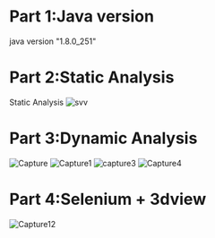 # Part 1:Java version
java version "1.8.0_251"

# Part 2:Static Analysis
Static Analysis
![svv](https://user-images.githubusercontent.com/62307765/144693821-9bacb426-40c0-4b77-ab1f-3c9f501caaaa.png)

# Part 3:Dynamic Analysis
![Capture](https://user-images.githubusercontent.com/62307765/146944143-c32d2f96-7070-4f3b-b984-6b98ae857421.PNG)
![Capture1](https://user-images.githubusercontent.com/62307765/146944156-95237fd2-3cb0-4124-b068-5e312a7ed7ce.PNG)
![capture3](https://user-images.githubusercontent.com/62307765/146944164-a4d2ae02-1694-4118-afb4-47f5123803d7.PNG)
![Capture4](https://user-images.githubusercontent.com/62307765/146944170-a5e2c83a-b4f0-4669-a5d6-ccc5aae1ac73.PNG)

# Part 4:Selenium + 3dview
![Capture12](https://user-images.githubusercontent.com/62307765/146964982-7656458b-8b6c-42f3-9d01-87279cd05a1f.PNG)
